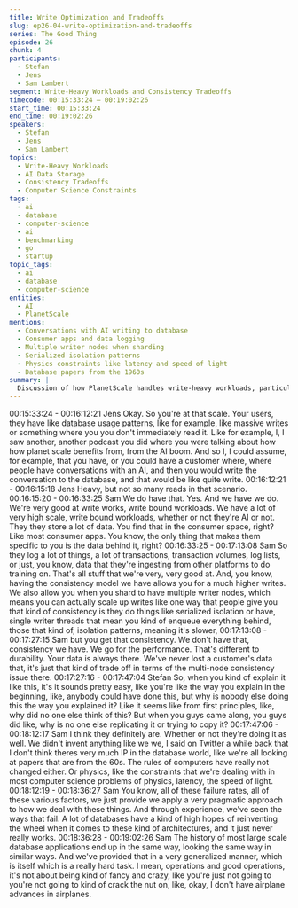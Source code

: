 ```yaml
---
title: Write Optimization and Tradeoffs
slug: ep26-04-write-optimization-and-tradeoffs
series: The Good Thing
episode: 26
chunk: 4
participants:
  - Stefan
  - Jens
  - Sam Lambert
segment: Write-Heavy Workloads and Consistency Tradeoffs
timecode: 00:15:33:24 – 00:19:02:26
start_time: 00:15:33:24
end_time: 00:19:02:26
speakers:
  - Stefan
  - Jens
  - Sam Lambert
topics:
  - Write-Heavy Workloads
  - AI Data Storage
  - Consistency Tradeoffs
  - Computer Science Constraints
tags:
  - ai
  - database
  - computer-science
  - ai
  - benchmarking
  - go
  - startup
topic_tags:
  - ai
  - database
  - computer-science
entities:
  - AI
  - PlanetScale
mentions:
  - Conversations with AI writing to database
  - Consumer apps and data logging
  - Multiple writer nodes when sharding
  - Serialized isolation patterns
  - Physics constraints like latency and speed of light
  - Database papers from the 1960s
summary: |
  Discussion of how PlanetScale handles write-heavy workloads, particularly from AI applications, and the consistency tradeoffs they make for performance. Sam explains their pragmatic approach rooted in fundamental computer science principles rather than attempting to reinvent database architecture.
---
```


00:15:33:24 - 00:16:12:21
Jens
Okay. So you're at that scale. Your users, they have like database usage patterns, like for
example, like massive writes or something where you you don't immediately read it. Like for
example, I, I saw another, another podcast you did where you were talking about how how
planet scale benefits from, from the AI boom. And so I, I could assume, for example, that you
have, or you could have a customer where, where people have conversations with an AI, and
then you would write the conversation to the database, and that would be like quite write.
00:16:12:21 - 00:16:15:18
Jens
Heavy, but not so many reads in that scenario.
00:16:15:20 - 00:16:33:25
Sam
We do have that. Yes. And we have we do. We're very good at write works, write bound
workloads. We have a lot of very high scale, write bound workloads, whether or not they're AI or
not. They they store a lot of data. You find that in the consumer space, right? Like most
consumer apps. You know, the only thing that makes them specific to you is the data behind it,
right?
00:16:33:25 - 00:17:13:08
Sam
So they log a lot of things, a lot of transactions, transaction volumes, log lists, or just, you know,
data that they're ingesting from other platforms to do training on. That's all stuff that we're very,
very good at. And, you know, having the consistency model we have allows you for a much
higher writes. We also allow you when you shard to have multiple writer nodes, which means
you can actually scale up writes like one way that people give you that kind of consistency is
they do things like serialized isolation or have, single writer threads that mean you kind of
enqueue everything behind, those that kind of, isolation patterns, meaning it's slower,
00:17:13:08 - 00:17:27:15
Sam
but you get that consistency. We don't have that, consistency we have. We go for the
performance. That's different to durability. Your data is always there. We've never lost a
customer's data that, it's just that kind of trade off in terms of the multi-node consistency issue
there.
00:17:27:16 - 00:17:47:04
Stefan
So, when you kind of explain it like this, it's it sounds pretty easy, like you're like the way you
explain in the beginning, like, anybody could have done this, but why is nobody else doing this
the way you explained it? Like it seems like from first principles, like, why did no one else think
of this? But when you guys came along, you guys did like, why is no one else replicating it or
trying to copy it?
00:17:47:06 - 00:18:12:17
Sam
I think they definitely are. Whether or not they're doing it as well. We didn't invent anything like
we we, I said on Twitter a while back that I don't think theres very much IP in the database
world, like we're all looking at papers that are from the 60s. The rules of computers have really
not changed either. Or physics, like the constraints that we're dealing with in most computer
science problems of physics, latency, the speed of light.
00:18:12:19 - 00:18:36:27
Sam
You know, all of these failure rates, all of these various factors, we just provide we apply a very
pragmatic approach to how we deal with these things. And through experience, we've seen the
ways that fail. A lot of databases have a kind of high hopes of reinventing the wheel when it
comes to these kind of architectures, and it just never really works.
00:18:36:28 - 00:19:02:26
Sam
The history of most large scale database applications end up in the same way, looking the same
way in similar ways. And we've provided that in a very generalized manner, which is itself which
is a really hard task. I mean, operations and good operations, it's not about being kind of fancy
and crazy, like you're just not going to you're not going to kind of crack the nut on, like, okay, I
don't have airplane advances in airplanes.